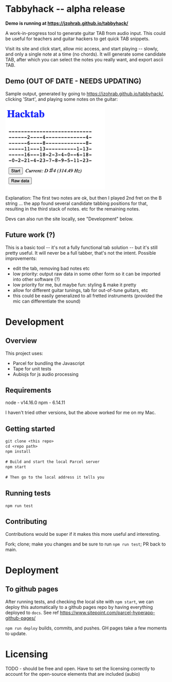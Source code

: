 # Tabbyhack -- alpha release

**Demo is running at https://jzohrab.github.io/tabbyhack/**

A work-in-progress tool to generate guitar TAB from audio input.  This could be useful for teachers and guitar hackers to get quick TAB snippets.

Visit its site and click start, allow mic access, and start playing -- slowly, and only a single note at a time (no chords).  It will generate some candidate TAB, after which you can select the notes you really want, and export ascii TAB.

## Demo (OUT OF DATE - NEEDS UPDATING)

Sample output, generated by going to https://jzohrab.github.io/tabbyhack/, clicking 'Start', and playing some notes on the guitar:

![sample](./img/v01-demo.png)

Explanation: The first two notes are ok, but then I played 2nd fret on the B string ... the app found several candidate tabbing positions for that, resulting in the third stack of notes.  etc for the remaining notes.

Devs can also run the site locally, see "Development" below.

## Future work (?)

This is a basic tool -- it's not a fully functional tab solution -- but it's still pretty useful.  It will never be a full tabber, that's not the intent.  Possible improvements:

* edit the tab, removing bad notes etc
* low priority: output raw data in some other form so it can be imported into other software (?)
* low priority for me, but maybe fun: styling & make it pretty
* allow for different guitar tunings, tab for out-of-tune guitars, etc
* this could be easily generalized to all fretted instruments (provided the mic can differentiate the sound)

# Development

## Overview

This project uses:

- Parcel for bundling the Javascript
- Tape for unit tests
- Aubiojs for js audio processing

## Requirements

node - v14.16.0
npm - 6.14.11

I haven't tried other versions, but the above worked for me on my Mac.

## Getting started

```
git clone <this repo>
cd <repo path>
npm install

# Build and start the local Parcel server
npm start

# Then go to the local address it tells you
```

## Running tests

`npm run test`

## Contributing

Contributions would be super if it makes this more useful and interesting.

Fork; clone; make you changes and be sure to run `npm run test`; PR back to main.

# Deployment

## To github pages

After running tests, and checking the local site with `npm start`, we can deploy this automatically to a github pages repo by having everything deployed to `docs`.  See ref https://www.sitepoint.com/parcel-hyperapp-github-pages/

`npm run deploy` builds, commits, and pushes.  GH pages take a few moments to update.

# Licensing

TODO - should be free and open.  Have to set the licensing correctly to account for the open-source elements that are included (aubio)
